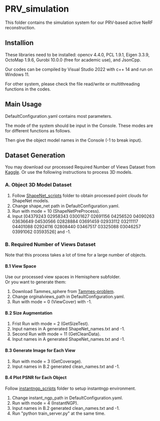 # PRV_simulation

This folder contains the simulation system for our PRV-based active NeRF reconstruction.

## Installion

These libraries need to be installed: opencv 4.4.0, PCL 1.9.1, Eigen 3.3.9, OctoMap 1.9.6, Gurobi 10.0.0 (free for academic use), and JsonCpp.

Our codes can be compiled by Visual Studio 2022 with c++ 14 and run on Windows 11.

For other system, please check the file read/write or multithreading functions in the codes.

## Main Usage

DefaultConfiguration.yaml contains most parameters.

The mode of the system should be input in the Console. These modes are for different functions as follows.  

Then give the object model names in the Console (-1 to break input).

## Dataset Generation

You may download our processed Required Number of Views Dataset from [Kaggle](). Or use the following instructions to process 3D models.

### A. Object 3D Model Dataset

1. Follow [ShapeNet_scripts](https://github.com/psc0628/NeRF-PRV/tree/main/ShapeNet_scripts) folder to obtain processed point clouds for ShapeNet models.
2. Change shape_net path in DefaultConfiguration.yaml.
3. Run with mode = 10 (ShapeNetPreProcess).
4. Input [04379243 02958343 03001627 02691156 04256520 04090263 03636649 04530566 02828884 03691459 02933112 03211117 04401088 02924116 02808440 03467517 03325088 03046257 03991062 03593526] and -1.

### B. Required Number of Views Dataset

Note that this process takes a lot of time for a large number of objects.

#### B.1 View Space

Use our processed view spaces in Hemisphere subfolder.  
Or you want to generate them:

1. Download Tammes_sphere from [Tammes-problem](https://github.com/XiangjingLai/Tammes-problem).
2. Change orginalviews_path in DefaultConfiguration.yaml.
3. Run with mode = 0 (ViewCover) with -1.

#### B.2 Size Augmentation

1. Frist Run with mode = 2 (GetSizeTest).
2. Input names in A generated ShapeNet_names.txt and -1.
3. Second Run with mode = 11 (GetCleanData).
4. Input names in A generated ShapeNet_names.txt and -1.

#### B.3 Generate Image for Each View

1. Run with mode = 3 (GetCoverage).
2. Input names in B.2 generated clean_names.txt and -1.

#### B.4 Plot PSNR for Each Object

Follow [instantngp_scripts](https://github.com/psc0628/NeRF-PRV/tree/main/instantngp_scripts) folder to setup instantngp environment.

1. Change instant_ngp_path in DefaultConfiguration.yaml.
2. Run with mode = 4 (InstantNGP).
3. Input names in B.2 generated clean_names.txt and -1.
4. Run "python train_server.py" at the same time.
